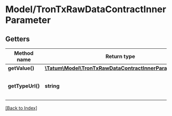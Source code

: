 # Model/TronTxRawDataContractInnerParameter

## Getters

Method name | Return type | Description | Notes
------------ | ------------- | ------------- | -------------
**getValue()** | [**\Tatum\Model\TronTxRawDataContractInnerParameterValue**](TronTxRawDataContractInnerParameterValue.md) |  | [optional]
**getTypeUrl()** | **string** | Type of the smart contract event. | [optional]

[[Back to Index]](../index.md)
